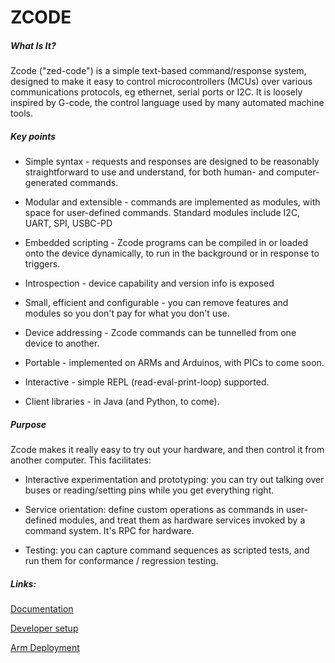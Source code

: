 ZCODE
===

##### What Is It?

Zcode ("zed-code") is a simple text-based command/response system, designed to make it easy to control microcontrollers (MCUs) over various communications protocols, eg ethernet, serial ports or I2C. It is loosely inspired by G-code, the control language used by many automated machine tools.

##### Key points

* Simple syntax - requests and responses are designed to be reasonably straightforward to use and understand, for both human- and computer-generated commands.

* Modular and extensible - commands are implemented as modules, with space for user-defined commands. Standard modules include I2C, UART, SPI, USBC-PD

* Embedded scripting - Zcode programs can be compiled in or loaded onto the device dynamically, to run in the background or in response to triggers.

* Introspection - device capability and version info is exposed

* Small, efficient and configurable - you can remove features and modules so you don't pay for what you don't use.

* Device addressing - Zcode commands can be tunnelled from one device to another.

* Portable - implemented on ARMs and Arduinos, with PICs to come soon.

* Interactive - simple REPL (read-eval-print-loop) supported.

* Client libraries - in Java (and Python, to come).
 

##### Purpose

Zcode makes it really easy to try out your hardware, and then control it from another computer. This facilitates:

* Interactive experimentation and prototyping: you can try out talking over buses or reading/setting pins while you get everything right.

* Service orientation: define custom operations as commands in user-defined modules, and treat them as hardware services invoked by a command system. It's RPC for hardware.

* Testing: you can capture command sequences as scripted tests, and run them for conformance / regression testing.

##### Links:

[Documentation](docs/spec/zcode-description.md)

[Developer setup](docs/dev/dev-setup.md)

[Arm Deployment](receivers/native/arm/no-os/docs/stlink-deployment.md)